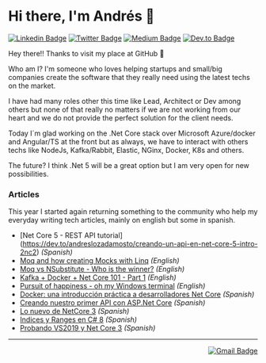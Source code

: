 # Hi there, I'm Andrés 👋

[![Linkedin Badge](https://img.shields.io/badge/-LinkedIn-blue?style=flat-square&logo=Linkedin&logoColor=white&link=https://www.linkedin.com/in/andreslozadamosto/)](https://www.linkedin.com/in/andreslozadamosto//) 
[![Twitter Badge](https://img.shields.io/badge/-Twitter-1ca0f1?style=flat-square&labelColor=1ca0f1&logo=twitter&logoColor=white&link=https://twitter.com/_diogorodrigues)](https://twitter.com/alozadamosto) 
[![Medium Badge](https://img.shields.io/badge/-Medium-black?style=flat-square&labelColor=black&logo=medium&logoColor=white&link=https://medium.com/@andreslozadamosto/)](https://twitter.com/alozadamosto) 
[![Dev.to Badge](https://img.shields.io/badge/-Dev.to-black?style=flat-square&labelColor=black&logo=dev.to&logoColor=white&link=https://dev.to/andreslozadamosto/)](https://dev.to/andreslozadamosto)


Hey there!! 
Thanks to visit my place at GitHub 🙂

Who am I?
I'm someone who loves helping startups and small/big companies create the software that they really need using the latest techs on the market.

I have had many roles other this time like Lead, Architect or Dev among others but none of that really no matters if we are not working from our heart and we do not provide the perfect solution for the client needs.

Today I´m glad working on the .Net Core stack over Microsoft Azure/docker and Angular/TS at the front but as always, we have to interact with others techs like NodeJs, Kafka/Rabbit, Elastic, NGinx, Docker, K8s and others.

The future? I think .Net 5 will be a great option but I am very open for new possibilities.


### Articles
This year I started again returning something to the community who help my everyday writing tech articles, mainly on english but some in spanish.
- [Net Core 5 - REST API tutorial] (https://dev.to/andreslozadamosto/creando-un-api-en-net-core-5-intro-2nc2) _(Spanish)_
- [Moq and how creating Mocks with Linq](https://dev.to/andreslozadamosto/moq-and-how-creating-mocks-with-linq-2co7)  _(English)_
- [Moq vs NSubstitute - Who is the winner?](https://dev.to/cloudx/moq-vs-nsubstitute-who-is-the-winner-40gi) _(English)_
- [Kafka + Docker + Net Core 101 - Part 1](https://dev.to/cloudx/kafka-docker-net-core-101-part-1-b0h) _(English)_
- [Pursuit of happiness - oh my Windows terminal](https://dev.to/cloudx/pursuit-of-happiness-oh-my-windows-terminal-18m5) _(English)_
- [Docker: una introducción práctica a desarrolladores Net Core](https://medium.com/@andreslozadamosto/docker-una-introduccion-practica-a-desarrolladores-5ff7c574d87e) _(Spanish)_
- [Creando nuestro primer API con ASP.Net Core](https://medium.com/@andreslozadamosto/creando-nuestro-primer-api-con-asp-net-core-6a71da6972f3) _(Spanish)_
- [Lo nuevo de NetCore 3](https://medium.com/@andreslozadamosto/lo-nuevo-de-netcore-3-26490a62e509) _(Spanish)_
- [Indices y Ranges en C# 8](https://medium.com/@andreslozadamosto/indices-y-ranges-en-c-8-8e51d7f94eb5) _(Spanish)_
- [Probando VS2019 y Net Core 3](https://medium.com/@andreslozadamosto/probando-vs2019-y-net-core-3-d2779b98459) _(Spanish)_


***

<div align="right">
  <!-- 
[![Gmail Badge](https://img.shields.io/badge/-andres.lozadamosto@gmail.com-c14438?style=flat-square%26logo=Gmail%26logoColor=white%26link=mailto:andres.lozadamosto@gmail.com)](mailto:andres.lozadamosto@gmail.com) 
-->

[![Gmail Badge](https://img.shields.io/badge/-andres.lozadamosto@gmail.com-c14438?style=flat-square&logo=Gmail&logoColor=white&link=mailto:andres.lozadamosto@gmail.com)](mailto:andres.lozadamosto@gmail.com) 
</div>
